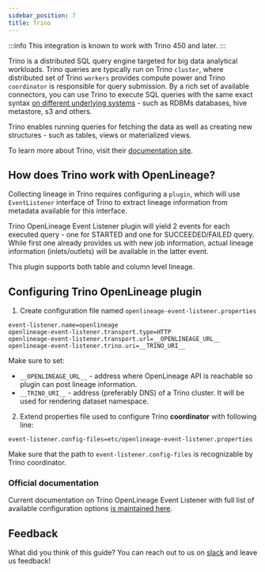 ```yaml
---
sidebar_position: 7
title: Trino
---
```


:::info
This integration is known to work with Trino 450 and later.
:::

Trino is a distributed SQL query engine targeted for big data analytical workloads. Trino queries are typically run on 
Trino `cluster`, where distributed set of Trino `workers` provides compute power and Trino `coordinator` is responsible 
for query submission. By a rich set of available connectors, you can use Trino to execute SQL queries with the same exact
syntax [on different underlying systems](https://trino.io/docs/current/connector.html) - such as RDBMs databases, hive metastore, s3 and others.

Trino enables running queries for fetching the data as well as creating new structures - such as tables, views or materialized views.

To learn more about Trino, visit their [documentation site](https://trino.io/docs/current/).

## How does Trino work with OpenLineage?

Collecting lineage in Trino requires configuring a `plugin`, which will use `EventListener` interface of Trino to extract 
lineage information from metadata available for this interface.

Trino OpenLineage Event Listener plugin will yield 2 events for each executed query - one for STARTED and one for 
SUCCEEDED/FAILED query. While first one already provides us with new job information, actual lineage information 
(inlets/outlets) will be available in the latter event.

This plugin supports both table and column level lineage.

## Configuring Trino OpenLineage plugin

1. Create configuration file named `openlineage-event-listener.properties`

```properties
event-listener.name=openlineage
openlineage-event-listener.transport.type=HTTP
openlineage-event-listener.transport.url=__OPENLINEAGE_URL__
openlineage-event-listener.trino.uri=__TRINO_URI__
```

Make sure to set:
- `__OPENLINEAGE_URL__` - address where OpenLineage API is reachable so plugin can post lineage information.
- `__TRINO_URI__` - address (preferably DNS) of a Trino cluster. It will be used for rendering dataset namespace.

2. Extend properties file used to configure Trino **coordinator** with following line:

```properties
event-listener.config-files=etc/openlineage-event-listener.properties
```

Make sure that the path to `event-listener.config-files` is recognizable by Trino coordinator.

### Official documentation

Current documentation on Trino OpenLineage Event Listener with full list of available configuration options
[is maintained here](https://trino.io/docs/current/admin/event-listeners-openlineage.html).

## Feedback

What did you think of this guide? You can reach out to us on [slack](https://join.slack.com/t/openlineage/shared_invite/zt-3arpql6lg-Nt~hicnDsnDY_GK_LEX06w) and leave us feedback!  
